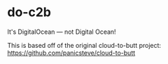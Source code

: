# do-c2b
It's DigitalOcean — not Digital Ocean!

This is based off of the original cloud-to-butt project: https://github.com/panicsteve/cloud-to-butt
